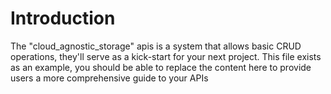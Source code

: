 # Introduction

The "cloud_agnostic_storage" apis is a system that allows basic CRUD operations, they'll serve as a kick-start for your next project.
This file exists as an example, you should be able to replace the content here to provide users a more comprehensive guide to
your APIs
